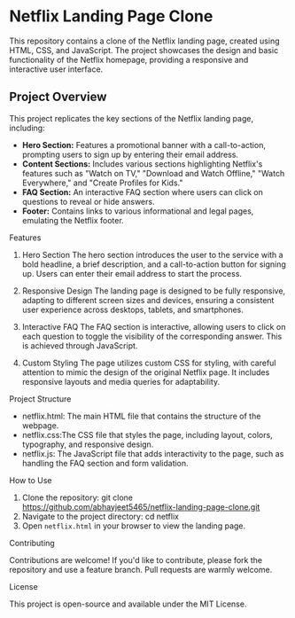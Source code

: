 # Netflix Landing Page Clone

This repository contains a clone of the Netflix landing page, created using HTML, CSS, and JavaScript. The project showcases the design and basic functionality of the Netflix homepage, providing a responsive and interactive user interface.

## Project Overview

This project replicates the key sections of the Netflix landing page, including:

- **Hero Section:** Features a promotional banner with a call-to-action, prompting users to sign up by entering their email address.
- **Content Sections:** Includes various sections highlighting Netflix's features such as "Watch on TV," "Download and Watch Offline," "Watch Everywhere," and "Create Profiles for Kids."
- **FAQ Section:** An interactive FAQ section where users can click on questions to reveal or hide answers.
- **Footer:** Contains links to various informational and legal pages, emulating the Netflix footer.

 Features

 1. Hero Section
The hero section introduces the user to the service with a bold headline, a brief description, and a call-to-action button for signing up. Users can enter their email address to start the process.

 2. Responsive Design
The landing page is designed to be fully responsive, adapting to different screen sizes and devices, ensuring a consistent user experience across desktops, tablets, and smartphones.

 3. Interactive FAQ
The FAQ section is interactive, allowing users to click on each question to toggle the visibility of the corresponding answer. This is achieved through JavaScript.

 4. Custom Styling
The page utilizes custom CSS for styling, with careful attention to mimic the design of the original Netflix page. It includes responsive layouts and media queries for adaptability.

 Project Structure

- netflix.html: The main HTML file that contains the structure of the webpage.
- netflix.css:The CSS file that styles the page, including layout, colors, typography, and responsive design.
- netflix.js: The JavaScript file that adds interactivity to the page, such as handling the FAQ section and form validation.

How to Use

1. Clone the repository:
   git clone https://github.com/abhayjeet5465/netflix-landing-page-clone.git
2. Navigate to the project directory:
   cd netflix
3. Open `netflix.html` in your browser to view the landing page.

 Contributing

Contributions are welcome! If you'd like to contribute, please fork the repository and use a feature branch. Pull requests are warmly welcome.

 License

This project is open-source and available under the MIT License.
